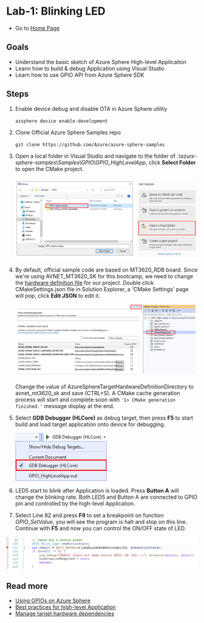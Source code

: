 # Lab-1: Blinking LED

- Go to [Home Page](README.md)

## Goals

- Understand the basic sketch of Azure Sphere High-level Applicaiton
- Leann how to build & debug Application using Visual Studio
- Learn how to use GPIO API from Azure Sphere SDK

## Steps

1. Enable device debug and disable OTA in Azure Sphere utility
   
   `azsphere device enable-development`

2. Clone Official Azure Sphere Samples repo

    `git clone https://github.com/Azure/azure-sphere-samples`

3. Open a local folder in Visual Studio and navigate to the folder of *.\azure-sphere-samples\Samples\GPIO\GPIO_HighLevelApp*, click **Select Folder** to open the CMake project.
   
    ![](images/open-project.png)

4. By default, official sample code are based on MT3620_RDB board. Since we're using AVNET_MT3620_SK for this bootcamp, we need to change the [hardware definition file](https://docs.microsoft.com/en-us/azure-sphere/app-development/manage-hardware-dependencies) for our project. Double click CMakeSettings.json file in Solution Explorer, a 'CMake Settings' page will pop, click **Edit JSON** to edit it. 
    
    ![](images/cmakesetting.png)

    Change the value of AzureSphereTargetHardwareDefinitionDirectory to avnet_mt3620_sk and save (CTRL+S). A CMake cache generation process will start and complete soon with `'1> CMake generation finished.'` message display at the end. 

5. Select **GDB Debugger (HLCore)** as debug target, then press **F5** to start build and load target application onto device for debugging. 
   
   ![](images/HLcoreDebug.png)

6. LED5 start to blink after Application is loaded. Press **Button A** will change the blinking rate. Both LED5 and Button A are connected to GPIO pin and controlled by the high-level Application.

7. Select Line 82 and press **F9** to set a breakpoint on function *GPIO_SetValue*, you will see the program is halt and stop on this line. Continue with **F5** and now you can control the ON/OFF state of LED.

 ![](images/debug.png)

## Read more
- [Using GPIOs on Azure Sphere](https://docs.microsoft.com/en-us/azure-sphere/app-development/gpio)
- [Best practices for high-level Application](https://docs.microsoft.com/en-us/azure-sphere/app-development/initialization-termination)
- [Manage target hardware dependencies](https://docs.microsoft.com/en-us/azure-sphere/app-development/manage-hardware-dependencies)

